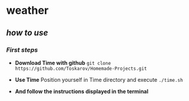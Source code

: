 # weather
## _how to use_

### _First steps_
- **Download Time with github** 
``git clone https://github.com/Toskarov/Homemade-Projects.git``

- **Use Time**
 Position yourself in Time directory and execute
``./time.sh``

- **And follow the instructions displayed in the terminal** 


